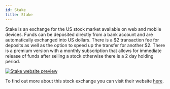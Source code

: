 ```yaml
---
id: Stake
title: Stake
---
```


Stake is an exchange for the US stock market available on web and mobile devices. Funds can be deposited directly from a bank account and are automatically exchanged into US dollars. There is a $2 transaction fee for deposits as well as the option to speed up the transfer for another $2. There is a premium version with a monthly subscription that allows for immediate release of funds after selling a stock otherwise there is a 2 day holding period.

[<img alt="Stake website preview" src="/img/Stake.png" />](https://hellostake.com/au/)

To find out more about this stock exchange you can visit their website [here](https://hellostake.com/au/).
